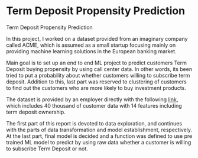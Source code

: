 # Term Deposit Propensity Prediction
Term Deposit Propensity Prediction

In this project, I worked on a dataset provided from an imaginary company called ACME, which is assumed as a small startup focusing mainly on providing machine learning solutions in the European banking market.

Main goal is to set up an end to end ML project to predict customers Term Deposit buying propensity by using call center data. In other words, its been tried to put a probability about whether customers willing to subscribe term deposit. Addition to this, last part was reserved to clustering of customers to find out the customers who are more likely to buy investment products.

The dataset is provided by an employer directly with the following [link](https://drive.google.com/file/d/1EW-XMnGfxn-qzGtGPa3v_C63Yqj2aGf7), which includes 40 thousand of customer data with 14 features including term deposit ownership.

The first part of this report is devoted to data exploration, and continues with the parts of data transformation and model establishment, respectively. At the last part, final model is decided and a function was defined to use pre trained ML model to predict by using raw data whether a customer is willing to subscribe Term Deposit or not.
